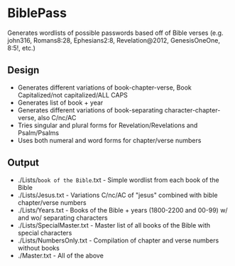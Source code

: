 # BiblePass
Generates wordlists of possible passwords based off of Bible verses (e.g. john316, Romans8:28, Ephesians2:8, Revelation@2012, GenesisOneOne, 8:5!, etc.)

## Design
* Generates different variations of book-chapter-verse, Book Capitalized/not capitalized/ALL CAPS
* Generates list of book + year
* Generates different variations of book-separating character-chapter-verse, also C/nc/AC
* Tries singular and plural forms for Revelation/Revelations and Psalm/Psalms
* Uses both numeral and word forms for chapter/verse numbers

## Output
* ./Lists/`book of the Bible`.txt - Simple wordlist from each book of the Bible
* ./Lists/Jesus.txt - Variations C/nc/AC of "jesus" combined with bible chapter/verse numbers
* ./Lists/Years.txt - Books of the Bible + years (1800-2200 and 00-99) w/ and wo/ separating characters
* ./Lists/SpecialMaster.txt - Master list of all books of the Bible with special characters
* ./Lists/NumbersOnly.txt - Compilation of chapter and verse numbers without books
* ./Master.txt - All of the above
